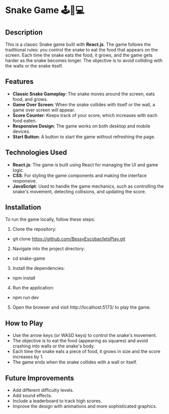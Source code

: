 # Snake Game 🕹️🐍💻

## Description

This is a classic Snake game built with **React.js**. The game follows the traditional rules: you control the snake to eat the food that appears on the screen. Each time the snake eats the food, it grows, and the game gets harder as the snake becomes longer. The objective is to avoid colliding with the walls or the snake itself.

## Features

- **Classic Snake Gameplay**: The snake moves around the screen, eats food, and grows.
- **Game Over Screen**: When the snake collides with itself or the wall, a game over screen will appear.
- **Score Counter**: Keeps track of your score, which increases with each food eaten.
- **Responsive Design**: The game works on both desktop and mobile devices.
- **Start Button**: A button to start the game without refreshing the page.

## Technologies Used

- **React.js**: The game is built using React for managing the UI and game logic.
- **CSS**: For styling the game components and making the interface responsive.
- **JavaScript**: Used to handle the game mechanics, such as controlling the snake's movement, detecting collisions, and updating the score.

## Installation

To run the game locally, follow these steps:

1. Clone the repository:
  - git clone https://github.com/BessyEscobar/letsPlay.git
2. Navigate into the project directory:
  - cd snake-game
3. Install the dependencies:
  - npm install
4. Run the application:
  - npm run dev
5. Open the browser and visit http://localhost:5173/ to play the game.

## How to Play
- Use the arrow keys (or WASD keys) to control the snake's movement.
- The objective is to eat the food (appearing as squares) and avoid crashing into walls or the snake's body.
- Each time the snake eats a piece of food, it grows in size and the score increases by 1.
- The game ends when the snake collides with a wall or itself.
## Future Improvements
- Add different difficulty levels.
- Add sound effects.
- Include a leaderboard to track high scores.
- Improve the design with animations and more sophisticated graphics.
